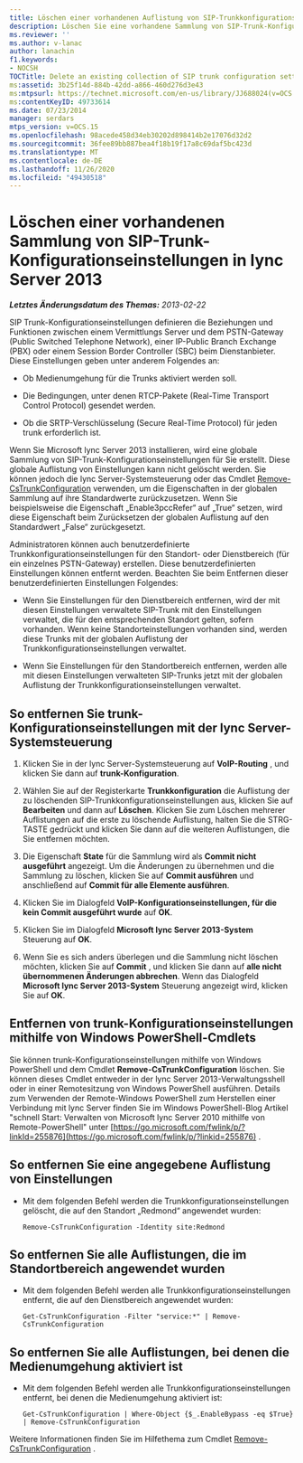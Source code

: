 ```yaml
---
title: Löschen einer vorhandenen Auflistung von SIP-Trunkkonfigurationseinstellungen
description: Löschen Sie eine vorhandene Sammlung von SIP-Trunk-Konfigurationseinstellungen.
ms.reviewer: ''
ms.author: v-lanac
author: lanachin
f1.keywords:
- NOCSH
TOCTitle: Delete an existing collection of SIP trunk configuration settings
ms:assetid: 3b25f14d-884b-42dd-a866-460d276d3e43
ms:mtpsurl: https://technet.microsoft.com/en-us/library/JJ688024(v=OCS.15)
ms:contentKeyID: 49733614
ms.date: 07/23/2014
manager: serdars
mtps_version: v=OCS.15
ms.openlocfilehash: 98acede458d34eb30202d898414b2e17076d32d2
ms.sourcegitcommit: 36fee89bb887bea4f18b19f17a8c69daf5bc423d
ms.translationtype: MT
ms.contentlocale: de-DE
ms.lasthandoff: 11/26/2020
ms.locfileid: "49430518"
---
```

# <a name="delete-an-existing-collection-of-sip-trunk-configuration-settings-in-lync-server-2013"></a>Löschen einer vorhandenen Sammlung von SIP-Trunk-Konfigurationseinstellungen in lync Server 2013

<div data-xmlns="http://www.w3.org/1999/xhtml">

<div class="topic" data-xmlns="http://www.w3.org/1999/xhtml" data-msxsl="urn:schemas-microsoft-com:xslt" data-cs="https://msdn.microsoft.com/">

<div data-asp="https://msdn2.microsoft.com/asp">



</div>

<div id="mainSection">

<div id="mainBody">

<span> </span>

_**Letztes Änderungsdatum des Themas:** 2013-02-22_

SIP Trunk-Konfigurationseinstellungen definieren die Beziehungen und Funktionen zwischen einem Vermittlungs Server und dem PSTN-Gateway (Public Switched Telephone Network), einer IP-Public Branch Exchange (PBX) oder einem Session Border Controller (SBC) beim Dienstanbieter. Diese Einstellungen geben unter anderem Folgendes an:

  - Ob Medienumgehung für die Trunks aktiviert werden soll.

  - Die Bedingungen, unter denen RTCP-Pakete (Real-Time Transport Control Protocol) gesendet werden.

  - Ob die SRTP-Verschlüsselung (Secure Real-Time Protocol) für jeden trunk erforderlich ist.

Wenn Sie Microsoft lync Server 2013 installieren, wird eine globale Sammlung von SIP-Trunk-Konfigurationseinstellungen für Sie erstellt. Diese globale Auflistung von Einstellungen kann nicht gelöscht werden. Sie können jedoch die lync Server-Systemsteuerung oder das Cmdlet [Remove-CsTrunkConfiguration](https://technet.microsoft.com/library/Gg425943(v=OCS.15)) verwenden, um die Eigenschaften in der globalen Sammlung auf ihre Standardwerte zurückzusetzen. Wenn Sie beispielsweise die Eigenschaft „Enable3pccRefer“ auf „True“ setzen, wird diese Eigenschaft beim Zurücksetzen der globalen Auflistung auf den Standardwert „False“ zurückgesetzt.

Administratoren können auch benutzerdefinierte Trunkkonfigurationseinstellungen für den Standort- oder Dienstbereich (für ein einzelnes PSTN-Gateway) erstellen. Diese benutzerdefinierten Einstellungen können entfernt werden. Beachten Sie beim Entfernen dieser benutzerdefinierten Einstellungen Folgendes:

  - Wenn Sie Einstellungen für den Dienstbereich entfernen, wird der mit diesen Einstellungen verwaltete SIP-Trunk mit den Einstellungen verwaltet, die für den entsprechenden Standort gelten, sofern vorhanden. Wenn keine Standorteinstellungen vorhanden sind, werden diese Trunks mit der globalen Auflistung der Trunkkonfigurationseinstellungen verwaltet.

  - Wenn Sie Einstellungen für den Standortbereich entfernen, werden alle mit diesen Einstellungen verwalteten SIP-Trunks jetzt mit der globalen Auflistung der Trunkkonfigurationseinstellungen verwaltet.

<div>

## <a name="to-remove-trunk-configuration-settings-with-lync-server-control-panel"></a>So entfernen Sie trunk-Konfigurationseinstellungen mit der lync Server-Systemsteuerung

1.  Klicken Sie in der lync Server-Systemsteuerung auf **VoIP-Routing** , und klicken Sie dann auf **trunk-Konfiguration**.

2.  Wählen Sie auf der Registerkarte **Trunkkonfiguration** die Auflistung der zu löschenden SIP-Trunkkonfigurationseinstellungen aus, klicken Sie auf **Bearbeiten** und dann auf **Löschen**. Klicken Sie zum Löschen mehrerer Auflistungen auf die erste zu löschende Auflistung, halten Sie die STRG-TASTE gedrückt und klicken Sie dann auf die weiteren Auflistungen, die Sie entfernen möchten.

3.  Die Eigenschaft **State** für die Sammlung wird als **Commit nicht ausgeführt** angezeigt. Um die Änderungen zu übernehmen und die Sammlung zu löschen, klicken Sie auf **Commit ausführen** und anschließend auf **Commit für alle Elemente ausführen**.

4.  Klicken Sie im Dialogfeld **VoIP-Konfigurationseinstellungen, für die kein Commit ausgeführt wurde** auf **OK**.

5.  Klicken Sie im Dialogfeld **Microsoft lync Server 2013-System** Steuerung auf **OK**.

6.  Wenn Sie es sich anders überlegen und die Sammlung nicht löschen möchten, klicken Sie auf **Commit** , und klicken Sie dann auf **alle nicht übernommenen Änderungen abbrechen**. Wenn das Dialogfeld **Microsoft lync Server 2013-System** Steuerung angezeigt wird, klicken Sie auf **OK**.

</div>

<div>

## <a name="removing-trunk-configuration-settings-by-using-windows-powershell-cmdlets"></a>Entfernen von trunk-Konfigurationseinstellungen mithilfe von Windows PowerShell-Cmdlets

Sie können trunk-Konfigurationseinstellungen mithilfe von Windows PowerShell und dem Cmdlet **Remove-CsTrunkConfiguration** löschen. Sie können dieses Cmdlet entweder in der lync Server 2013-Verwaltungsshell oder in einer Remotesitzung von Windows PowerShell ausführen. Details zum Verwenden der Remote-Windows PowerShell zum Herstellen einer Verbindung mit lync Server finden Sie im Windows PowerShell-Blog Artikel "schnell Start: Verwalten von Microsoft lync Server 2010 mithilfe von Remote-PowerShell" unter [https://go.microsoft.com/fwlink/p/?linkId=255876](https://go.microsoft.com/fwlink/p/?linkid=255876) .

<div>

## <a name="to-remove-a-specified-collection-of-settings"></a>So entfernen Sie eine angegebene Auflistung von Einstellungen

  - Mit dem folgenden Befehl werden die Trunkkonfigurationseinstellungen gelöscht, die auf den Standort „Redmond“ angewendet wurden:
    
        Remove-CsTrunkConfiguration -Identity site:Redmond

</div>

<div>

## <a name="to-remove-all-the-collections-applied-to-the-site-scope"></a>So entfernen Sie alle Auflistungen, die im Standortbereich angewendet wurden

  - Mit dem folgenden Befehl werden alle Trunkkonfigurationseinstellungen entfernt, die auf den Dienstbereich angewendet wurden:
    
        Get-CsTrunkConfiguration -Filter "service:*" | Remove-CsTrunkConfiguration

</div>

<div>

## <a name="to-remove-all-the-collections-where-media-bypass-is-enabled"></a>So entfernen Sie alle Auflistungen, bei denen die Medienumgehung aktiviert ist

  - Mit dem folgenden Befehl werden alle Trunkkonfigurationseinstellungen entfernt, bei denen die Medienumgehung aktiviert ist:
    
        Get-CsTrunkConfiguration | Where-Object {$_.EnableBypass -eq $True} | Remove-CsTrunkConfiguration

</div>

Weitere Informationen finden Sie im Hilfethema zum Cmdlet [Remove-CsTrunkConfiguration](https://technet.microsoft.com/library/Gg425943(v=OCS.15)) .

</div>

</div>

<span> </span>

</div>

</div>

</div>

